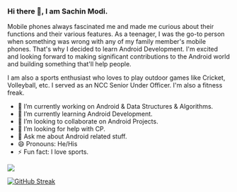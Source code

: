 ### Hi there 👋, I am Sachin Modi.

Mobile phones always fascinated me and made me curious about their functions and their various features.
As a teenager, I was the go-to person when something was wrong with any of my family member's mobile phones. That's why I decided to learn Android Development. I'm excited and looking forward to making significant contributions to the Android world and building something that'll help people.

I am also a sports enthusiast who loves to play outdoor games like Cricket, Volleyball, etc. I served as an NCC Senior Under Officer. I'm also a fitness freak.

- 🔭 I’m currently working on Android & Data Structures & Algorithms.
- 🌱 I’m currently learning Android Development.
- 👯 I’m looking to collaborate on Android Projects.
- 🤔 I’m looking for help with CP.
- 💬 Ask me about Android related stuff.
- 😄 Pronouns: He/His
- ⚡ Fun fact: I love sports.

<img src="https://github-readme-stats.vercel.app/api?username=douglesoo7&&show_icons=true&title_color=ffffff&icon_color=bb2acf&text_color=daf7dc&bg_color=151515"/>

[![GitHub Streak](https://github-readme-streak-stats.herokuapp.com/?user=DenverCoder1)](https://git.io/streak-stats)

